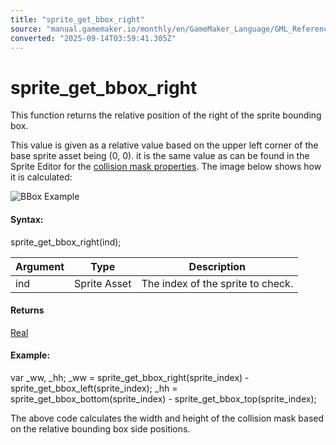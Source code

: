 ```yaml
---
title: "sprite_get_bbox_right"
source: "manual.gamemaker.io/monthly/en/GameMaker_Language/GML_Reference/Asset_Management/Sprites/Sprite_Information/sprite_get_bbox_right.htm"
converted: "2025-09-14T03:59:41.305Z"
---
```


# sprite\_get\_bbox\_right

This function returns the relative position of the right of the sprite bounding box.

This value is given as a relative value based on the upper left corner of the base sprite asset being (0, 0). it is the same value as can be found in the Sprite Editor for the [collision mask properties](../../../../../The_Asset_Editors/Sprites.md). The image below shows how it is calculated:

![BBox Example](../../../../../assets/Images/Scripting_Reference/GML/Reference/Sprites/spr_bbox.png)

#### Syntax:

sprite\_get\_bbox\_right(ind);

| Argument | Type | Description |
| --- | --- | --- |
| ind | Sprite Asset | The index of the sprite to check. |

#### Returns

[Real](../../../../GML_Overview/Data_Types.md)

#### Example:

var \_ww, \_hh;
\_ww = sprite\_get\_bbox\_right(sprite\_index) - sprite\_get\_bbox\_left(sprite\_index);
\_hh = sprite\_get\_bbox\_bottom(sprite\_index) - sprite\_get\_bbox\_top(sprite\_index);

The above code calculates the width and height of the collision mask based on the relative bounding box side positions.